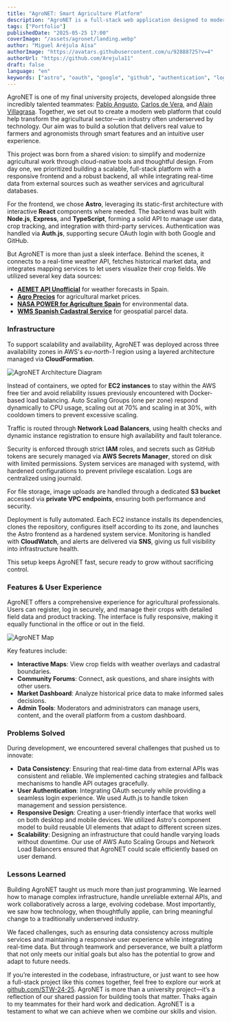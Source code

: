 ```yaml
---
title: "AgroNET: Smart Agriculture Platform"
description: "AgroNET is a full-stack web application designed to modernize agricultural practices through smart features and real-time data integration. Built with Astro, React, Node.js and AWS, it offers crop management, weather tracking, and community forums for farmers and agronomists."
tags: ["Portfolio"]
publishedDate: "2025-05-25 17:00"
coverImage: "/assets/agronet/landing.webp"
author: "Miguel Aréjula Aísa"
authorImage: "https://avatars.githubusercontent.com/u/92888725?v=4"
authorUrl: "https://github.com/Arejula11"
draft: false
language: "en"
keywords: ["astro", "oauth", "google", "github", "authentication", "login", "portfolio", "agronet", "agriculture", "web development", "web app", "full stack", "astro framework", "node.js", "express", "api", "agronomy", "agricultural technology"]
---
```



AgroNET is one of my final university projects, developed alongside three incredibly talented teammates: [Pablo Angusto](https://github.com/pabloangusto), [Carlos de Vera](https://github.com/carloss4dv), and [Alain Villagrasa](https://github.com/Str1ien). Together, we set out to create a modern web platform that could help transform the agricultural sector—an industry often underserved by technology. Our aim was to build a solution that delivers real value to farmers and agronomists through smart features and an intuitive user experience.

This project was born from a shared vision: to simplify and modernize agricultural work through cloud-native tools and thoughtful design. From day one, we prioritized building a scalable, full-stack platform with a responsive frontend and a robust backend, all while integrating real-time data from external sources such as weather services and agricultural databases.

For the frontend, we chose **Astro**, leveraging its static-first architecture with interactive **React** components where needed. The backend was built with **Node.js**, **Express**, and **TypeScript**, forming a solid API to manage user data, crop tracking, and integration with third-party services. Authentication was handled via **Auth.js**, supporting secure OAuth login with both Google and GitHub.

But AgroNET is more than just a sleek interface. Behind the scenes, it connects to a real-time weather API, fetches historical market data, and integrates mapping services to let users visualize their crop fields. We utilized several key data sources:

* **[AEMET API Unofficial](https://github.com/carloss4dv/aemet_api_wrapper_unofficial)** for weather forecasts in Spain.
* **[Agro Precios](https://github.com/carloss4dv/agro-precios)** for agricultural market prices.
* **[NASA POWER for Agriculture Spain](https://github.com/carloss4dv/nasa-power-for-agriculture-spain)** for environmental data.
* **[WMS Spanish Cadastral Service](https://www.catastro.hacienda.gob.es/esp/wms.asp)** for geospatial parcel data.

### Infrastructure

To support scalability and availability, AgroNET was deployed across three availability zones in AWS's *eu-north-1* region using a layered architecture managed via **CloudFormation**.

![AgroNET Architecture Diagram](/assets/agronet/infra.jpeg)

Instead of containers, we opted for **EC2 instances** to stay within the AWS free tier and avoid reliability issues previously encountered with Docker-based load balancing. Auto Scaling Groups (one per zone) respond dynamically to CPU usage, scaling out at 70% and scaling in at 30%, with cooldown timers to prevent excessive scaling.

Traffic is routed through **Network Load Balancers**, using health checks and dynamic instance registration to ensure high availability and fault tolerance.

Security is enforced through strict **IAM** roles, and secrets such as GitHub tokens are securely managed via **AWS Secrets Manager**, stored on disk with limited permissions. System services are managed with systemd, with hardened configurations to prevent privilege escalation. Logs are centralized using journald.

For file storage, image uploads are handled through a dedicated **S3 bucket** accessed via **private VPC endpoints**, ensuring both performance and security.

Deployment is fully automated. Each EC2 instance installs its dependencies, clones the repository, configures itself according to its zone, and launches the Astro frontend as a hardened system service. Monitoring is handled with **CloudWatch**, and alerts are delivered via **SNS**, giving us full visibility into infrastructure health.

This setup keeps AgroNET fast, secure ready to grow without sacrificing control.

### Features & User Experience

AgroNET offers a comprehensive experience for agricultural professionals. Users can register, log in securely, and manage their crops with detailed field data and product tracking. The interface is fully responsive, making it equally functional in the office or out in the field.

![AgroNET Map](/assets/agronet/mapa.webp)

Key features include:

* **Interactive Maps**: View crop fields with weather overlays and cadastral boundaries.
* **Community Forums**: Connect, ask questions, and share insights with other users.
* **Market Dashboard**: Analyze historical price data to make informed sales decisions.
* **Admin Tools**: Moderators and administrators can manage users, content, and the overall platform from a custom dashboard.

### Problems Solved
During development, we encountered several challenges that pushed us to innovate:
* **Data Consistency**: Ensuring that real-time data from external APIs was consistent and reliable. We implemented caching strategies and fallback mechanisms to handle API outages gracefully.
* **User Authentication**: Integrating OAuth securely while providing a seamless login experience. We used Auth.js to handle token management and session persistence.
* **Responsive Design**: Creating a user-friendly interface that works well on both desktop and mobile devices. We utilized Astro's component model to build reusable UI elements that adapt to different screen sizes.
* **Scalability**: Designing an infrastructure that could handle varying loads without downtime. Our use of AWS Auto Scaling Groups and Network Load Balancers ensured that AgroNET could scale efficiently based on user demand.


### Lessons Learned

Building AgroNET taught us much more than just programming. We learned how to manage complex infrastructure, handle unreliable external APIs, and work collaboratively across a large, evolving codebase. Most importantly, we saw how technology, when thoughtfully applie, can bring meaningful change to a traditionally underserved industry.

We faced challenges, such as ensuring data consistency across multiple services and maintaining a responsive user experience while integrating real-time data. But through teamwork and perseverance, we built a platform that not only meets our initial goals but also has the potential to grow and adapt to future needs.


If you’re interested in the codebase, infrastructure, or just want to see how a full-stack project like this comes together, feel free to explore our work at [github.com/STW-24-25](https://github.com/STW-24-25). AgroNET is more than a university project—it’s a reflection of our shared passion for building tools that matter.  Thaks again to my teammates for their hard work and dedication. AgroNET is a testament to what we can achieve when we combine our skills and vision.


